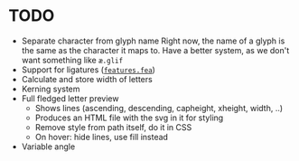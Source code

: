 # TODO

- Separate character from glyph name
  Right now, the name of a glyph is the same as the character it maps to.
  Have a better system, as we don't want something like `æ.glif`
- Support for ligatures ([`features.fea`](http://unifiedfontobject.org/versions/ufo3/features.fea/))
- Calculate and store width of letters
- Kerning system
- Full fledged letter preview
    - Shows lines (ascending, descending, capheight, xheight, width, ..)
    - Produces an HTML file with the svg in it for styling
    - Remove style from path itself, do it in CSS
    - On hover: hide lines, use fill instead
- Variable angle
